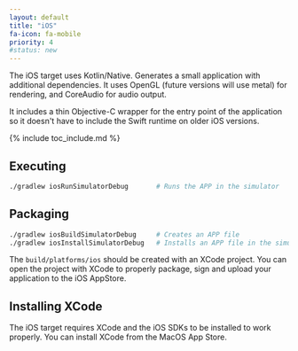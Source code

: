 ```yaml
---
layout: default
title: "iOS"
fa-icon: fa-mobile
priority: 4
#status: new
---
```


The iOS target uses Kotlin/Native.
Generates a small application with additional dependencies.
It uses OpenGL (future versions will use metal) for rendering,
and CoreAudio for audio output.

It includes a thin Objective-C wrapper
for the entry point of the application so it doesn't have to include the Swift runtime on
older iOS versions.

{% include toc_include.md %}

## Executing

```bash
./gradlew iosRunSimulatorDebug       # Runs the APP in the simulator
```

## Packaging

```bash
./gradlew iosBuildSimulatorDebug     # Creates an APP file
./gradlew iosInstallSimulatorDebug   # Installs an APP file in the simulator
```

The `build/platforms/ios` should be created with an XCode project.
You can open the project with XCode to properly package, sign and upload
your application to the iOS AppStore.

## Installing XCode

The iOS target requires XCode and the iOS SDKs to be installed to work properly.
You can install XCode from the MacOS App Store.
